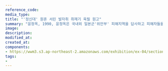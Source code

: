 ```yaml
---
reference_code:
media_type:
title: "'정신대' 원혼 서린 발자취 취재기 육필 원고"
summary: "윤정옥, 1990, 윤정옥은 국내외 일본군'위안부' 피해지역을 답사하고 피해자들을 연구 조사한 결과, 1990년 1월 4일부터 한겨레신문을 통해 <'정신대' 원혼 서린 발자취 취재기>를 4차례에 걸쳐 연재했다. (윤정옥 기증)"
image:
description:
modified_at:
created_at:
components:
- https://wwm3.s3.ap-northeast-2.amazonaws.com/exhibition/ex-04/section-01-right/7_정신대+원혼+서린+발자취+취재기+육필+원고.jpg
tags:
-
---
```

